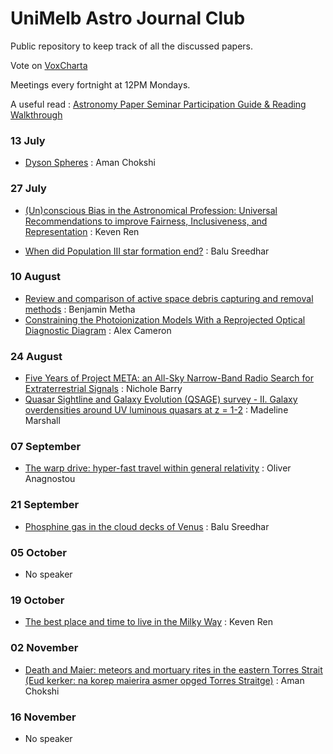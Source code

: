 # UniMelb Astro Journal Club

Public repository to keep track of all the discussed papers.

Vote on [VoxCharta](https://melbourne.voxcharta.org/)

Meetings every fortnight at 12PM Mondays.

A useful read : [Astronomy Paper Seminar Participation Guide & Reading Walkthrough](https://ui.adsabs.harvard.edu/abs/2020arXiv200612566C/abstract)

### 13 July
* [Dyson Spheres](https://ui.adsabs.harvard.edu/abs/2020SerAJ.200....1W/abstract) : Aman Chokshi

### 27 July
* [(Un)conscious Bias in the Astronomical Profession: Universal Recommendations to improve Fairness, Inclusiveness, and Representation](https://ui.adsabs.harvard.edu/abs/2020arXiv200613685A/abstract) : Keven Ren

* [When did Population III star formation end?](https://ui.adsabs.harvard.edu/abs/2020arXiv200615260L/abstract) : Balu Sreedhar

### 10 August
* [Review and comparison of active space debris capturing and removal methods](https://ui.adsabs.harvard.edu/abs/2016PrAeS..80...18S/abstract) : Benjamin Metha
* [Constraining the Photoionization Models With a Reprojected Optical Diagnostic Diagram](https://ui.adsabs.harvard.edu/abs/2020arXiv200709159J/abstract) : Alex Cameron

### 24 August
* [Five Years of Project META: an All-Sky Narrow-Band Radio Search for Extraterrestrial Signals](https://ui.adsabs.harvard.edu/abs/1993ApJ...415..218H/abstract) : Nichole Barry
* [Quasar Sightline and Galaxy Evolution (QSAGE) survey - II. Galaxy overdensities around UV luminous quasars at z = 1-2](https://ui.adsabs.harvard.edu/abs/2020MNRAS.497.3083S/abstract) : Madeline Marshall

### 07 September
* [The warp drive: hyper-fast travel within general relativity](https://ui.adsabs.harvard.edu/abs/1994CQGra..11L..73A/abstract) : Oliver Anagnostou

### 21 September
* [Phosphine gas in the cloud decks of Venus](https://ui.adsabs.harvard.edu/abs/2020NatAs.tmp..178G/abstract) : Balu Sreedhar

### 05 October
* No speaker

### 19 October
* [The best place and time to live in the Milky Way](https://ui.adsabs.harvard.edu/abs/2020arXiv200913539S/abstract) : Keven Ren

### 02 November
* [Death and Maier: meteors and mortuary rites in the eastern Torres Strait (Eud kerker: na korep maierira asmer opged Torres Straitge)](https://ui.adsabs.harvard.edu/abs/2018arXiv181011276G/abstract) : Aman Chokshi

### 16 November
* No speaker
